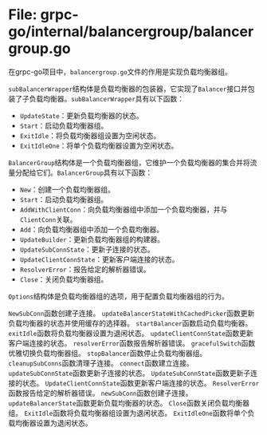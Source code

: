 # File: grpc-go/internal/balancergroup/balancergroup.go

在grpc-go项目中，`balancergroup.go`文件的作用是实现负载均衡器组。

`subBalancerWrapper`结构体是负载均衡器的包装器，它实现了`Balancer`接口并包装了子负载均衡器。`subBalancerWrapper`具有以下函数：
- `UpdateState`：更新负载均衡器的状态。
- `Start`：启动负载均衡器组。
- `ExitIdle`：将负载均衡器组设置为空闲状态。
- `ExitIdleOne`：将单个负载均衡器设置为空闲状态。

`BalancerGroup`结构体是一个负载均衡器组，它维护一个负载均衡器的集合并将流量分配给它们。`BalancerGroup`具有以下函数：
- `New`：创建一个负载均衡器组。
- `Start`：启动负载均衡器组。
- `AddWithClientConn`：向负载均衡器组中添加一个负载均衡器，并与`ClientConn`关联。
- `Add`：向负载均衡器组中添加一个负载均衡器。
- `UpdateBuilder`：更新负载均衡器组的构建器。
- `UpdateSubConnState`：更新子连接的状态。
- `UpdateClientConnState`：更新客户端连接的状态。
- `ResolverError`：报告给定的解析器错误。
- `Close`：关闭负载均衡器组。

`Options`结构体是负载均衡器组的选项，用于配置负载均衡器组的行为。

`NewSubConn`函数创建子连接。
`updateBalancerStateWithCachedPicker`函数更新负载均衡器的状态并使用缓存的选择器。
`startBalancer`函数启动负载均衡器。
`exitIdle`函数将负载均衡器设置为退闲状态。
`updateClientConnState`函数更新客户端连接的状态。
`resolverError`函数报告解析器错误。
`gracefulSwitch`函数优雅切换负载均衡器组。
`stopBalancer`函数停止负载均衡器组。
`cleanupSubConns`函数清理子连接。
`connect`函数建立连接。
`updateSubConnState`函数更新子连接的状态。
`UpdateSubConnState`函数更新子连接的状态。
`UpdateClientConnState`函数更新客户端连接的状态。
`ResolverError`函数报告给定的解析器错误。
`newSubConn`函数创建子连接。
`updateBalancerState`函数更新负载均衡器的状态。
`Close`函数关闭负载均衡器组。
`ExitIdle`函数将负载均衡器组设置为退闲状态。
`ExitIdleOne`函数将单个负载均衡器设置为退闲状态。

